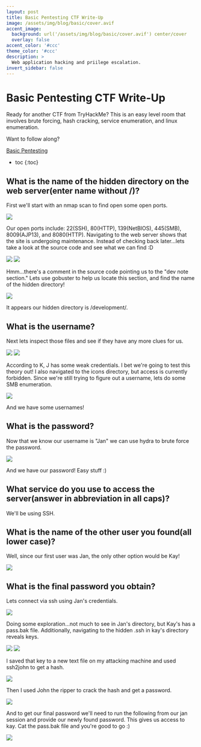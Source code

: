 ```yaml
---
layout: post
title: Basic Pentesting CTF Write-Up
image: /assets/img/blog/basic/cover.avif
accent_image: 
  background: url('/assets/img/blog/basic/cover.avif') center/cover
  overlay: false
accent_color: '#ccc'
theme_color: '#ccc'
description: >
  Web application hacking and priilege escalation.
invert_sidebar: false
---
```


# Basic Pentesting CTF Write-Up

Ready for another CTF from TryHackMe?  This is an easy level room that involves brute forcing, hash cracking, service enumeration, and linux enumeration.  

Want to follow along?

<a href="https://tryhackme.com/room/basicpentestingjt">Basic Pentesting</a>

* toc
{:toc}


## What is the name of the hidden directory on the web server(enter name without /)?

First we'll start with an nmap scan to find open some open ports.

<img src="/assets/img/blog/basic/nmap.png">

Our open ports include: 22(SSH), 80(HTTP), 139(NetBIOS), 445(SMB), 8009(AJP13), and 8080(HTTP).  Navigating to the web server shows that the site is undergoing maintenance.  Instead of checking back later...lets take a look at the source code and see what we can find :D

<img src="/assets/img/blog/basic/web.png">

<img src="/assets/img/blog/basic/source.png">

Hmm...there's a comment in the source code pointing us to the "dev note section."  Lets use gobuster to help us locate this section, and find the name of the hidden directory!

<img src="/assets/img/blog/basic/dirb.png">

It appears our hidden directory is /development/.

## What is the username?

Next lets inspect those files and see if they have any more clues for us.

<img src="/assets/img/blog/basic/dev.png">

<img src="/assets/img/blog/basic/j.png">

According to K, J has some weak credentials.  I bet we're going to test this theory out!  I also navigated to the icons directory, but access is currently forbidden.  Since we're still trying to figure out a username, lets do some SMB enumeration.

<img src="/assets/img/blog/basic/smb.png">

And we have some usernames!

## What is the password?

Now that we know our username is "Jan" we can use hydra to brute force the password.

<img src="/assets/img/blog/basic/hydra.png">

And we have our password!  Easy stuff :)

## What service do you use to access the server(answer in abbreviation in all caps)?

We'll be using SSH.

## What is the name of the other user you found(all lower case)?

Well, since our first user was Jan, the only other option would be Kay!

<img src="/assets/img/blog/basic/smb.png">

## What is the final password you obtain?

Lets connect via ssh using Jan's credentials.

<img src="/assets/img/blog/basic/jan.png">

Doing some exploration...not much to see in Jan's directory, but Kay's has a pass.bak file.  Additionally, navigating to the hidden .ssh in kay's directory reveals keys.

<img src="/assets/img/blog/basic/kay.png">

<img src="/assets/img/blog/basic/kay2.png">

I saved that key to a new text file on my attacking machine and used ssh2john to get a hash.

<img src="/assets/img/blog/basic/key.png">

Then I used John the ripper to crack the hash and get a password.

<img src="/assets/img/blog/basic/key2.png">

And to get our final password we'll need to run the following from our jan session and provide our newly found password.  This gives us access to kay.  Cat the pass.bak file and you're good to go :)

<img src="/assets/img/blog/basic/lastpass.png">
